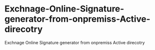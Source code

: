 # Exchnage-Online-Signature-generator-from-onpremiss-Active-direcotry
Exchnage Online Signature generator from onpremiss Active direcotry
